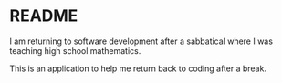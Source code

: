 # README

I am returning to software development after a sabbatical where I was teaching high school mathematics.

This is an application to help me return back to coding after a break.